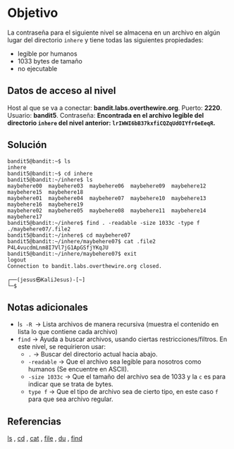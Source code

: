 
# Objetivo

La contraseña para el siguiente nivel se almacena en un archivo en algún lugar del directorio `inhere` y tiene todas las siguientes propiedades:
- legible por humanos
- 1033 bytes de tamaño
- no ejecutable

## Datos de acceso al nivel
Host al que se va a conectar: **bandit.labs.overthewire.org**.
Puerto: **2220**.
Usuario: **bandit5**.
Contraseña: **Encontrada en el archivo legible del directorio `inhere` del nivel anterior: `lrIWWI6bB37kxfiCQZqUdOIYfr6eEeqR`.**

## Solución
```
bandit5@bandit:~$ ls
inhere
bandit5@bandit:~$ cd inhere
bandit5@bandit:~/inhere$ ls
maybehere00  maybehere03  maybehere06  maybehere09  maybehere12  maybehere15  maybehere18
maybehere01  maybehere04  maybehere07  maybehere10  maybehere13  maybehere16  maybehere19
maybehere02  maybehere05  maybehere08  maybehere11  maybehere14  maybehere17
bandit5@bandit:~/inhere$ find . -readable -size 1033c -type f
./maybehere07/.file2
bandit5@bandit:~/inhere$ cd maybehere07
bandit5@bandit:~/inhere/maybehere07$ cat .file2
P4L4vucdmLnm8I7Vl7jG1ApGSfjYKqJU
bandit5@bandit:~/inhere/maybehere07$ exit
logout
Connection to bandit.labs.overthewire.org closed.
                                                                                                    
┌──(jesus㉿KaliJesus)-[~]
└─$ 

```

## Notas adicionales

- l`s -R `-> Lista archivos de manera recursiva (muestra el contenido en lista lo que contiene cada archivo)
- `find` -> Ayuda a buscar archivos, usando ciertas restricciones/filtros. En este nivel, se requirieron usar:
	- `.` -> Buscar del directorio actual hacia abajo.
	- `-readable` -> Que el archivo sea legible para nosotros como humanos (Se encuentre en ASCII).
	- `-size 1033c` -> Que el tamaño del archivo sea de 1033 y la `c` es para indicar que se trata de bytes.
	- `type f` -> Que el tipo de archivo sea de cierto tipo, en este caso `f` para que sea archivo regular.
## Referencias

[ls](https://man7.org/linux/man-pages/man1/ls.1.html) , [cd](https://man7.org/linux/man-pages/man1/cd.1p.html) , [cat](https://man7.org/linux/man-pages/man1/cat.1.html) , [file](https://man7.org/linux/man-pages/man1/file.1.html) , [du](https://man7.org/linux/man-pages/man1/du.1.html) , [find](https://man7.org/linux/man-pages/man1/find.1.html)
